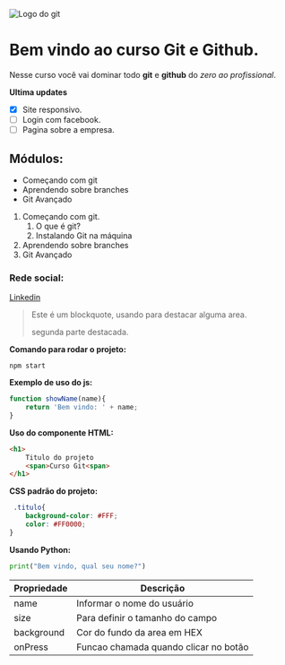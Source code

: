 ![Logo do git](https://encrypted-tbn0.gstatic.com/images?q=tbn:ANd9GcRi5MvcOwvHWdojj2G2kzIAJbcy8ALxe3mSAw&usqp=CAU)

# Bem vindo ao curso Git e Github.
Nesse curso você vai dominar todo **git** e **github** do _zero ao profissional_.

**Ultima updates**
- [x] Site responsivo.
- [ ] Login com facebook.
- [ ] Pagina sobre a empresa.

## Módulos:
* Começando com git
* Aprendendo sobre branches
* Git Avançado

1. Começando com git.
    1. O que é git?
    2. Instalando Git na máquina
2. Aprendendo sobre branches
3. Git Avançado

### Rede social:
[Linkedin](https://www.linkedin.com/in/leandrosilvaserpa/)


>Este é um blockquote, usando para destacar alguma area.
>
>segunda parte destacada.


**Comando para rodar o projeto:**

```
npm start
```
**Exemplo de uso do js:**

```js
function showName(name){
    return 'Bem vindo: ' + name;
}
```

**Uso do componente HTML:**

```html
<h1>
    Titulo do projeto
    <span>Curso Git<span>
</h1>
```

**CSS padrão do projeto:**

```css
 .titulo{
    background-color: #FFF;
    color: #FF0000;
}
```

**Usando Python:**
```py
print("Bem vindo, qual seu nome?")
```

Propriedade | Descrição 
----------- | --------
name | Informar o nome do usuário
size | Para definir o tamanho do campo
background | Cor do fundo da area em HEX
onPress | Funcao chamada quando clicar no botão